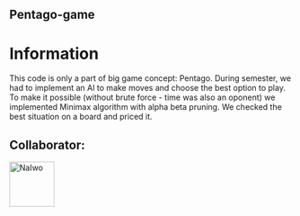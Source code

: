 ## Pentago-game

# Information
This code is only a part of big game concept: Pentago. During semester, we had to implement an AI to make moves and choose the best option to play. To make it possible (without brute force - time was also an oponent) we implemented Minimax algorithm with alpha beta pruning. We checked the best situation on a board and priced it.


## Collaborator:

<a href="https://github.com/NaIwo"><img src="https://avatars3.githubusercontent.com/u/38052250?s=400&v=4" title="NaIwo" width="80" height="80"></a>
